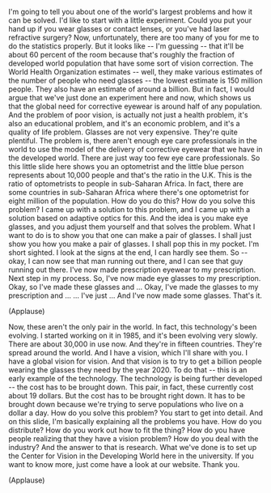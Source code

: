 
I&#39;m going to tell you about one of the world&#39;s largest problems
and how it can be solved.
I&#39;d like to start with a little experiment.
Could you put your hand up if you wear glasses or contact lenses,
or you&#39;ve had laser refractive surgery?
Now, unfortunately, there are too many of you for me to do the statistics properly.
But it looks like -- I&#39;m guessing -- that it&#39;ll be about 60 percent of the room
because that&#39;s roughly the fraction of developed world population
that have some sort of vision correction.
The World Health Organization estimates --
well, they make various estimates of the number of people who need glasses --
the lowest estimate is 150 million people.
They also have an estimate of around a billion.
But in fact, I would argue that we&#39;ve just done an experiment here and now,
which shows us that the global need for corrective eyewear
is around half of any population.
And the problem of poor vision, is actually not just a health problem,
it&#39;s also an educational problem,
and it&#39;s an economic problem, and it&#39;s a quality of life problem.
Glasses are not very expensive. They&#39;re quite plentiful.
The problem is, there aren&#39;t enough eye care professionals in the world
to use the model of the delivery of corrective eyewear
that we have in the developed world.
There are just way too few eye care professionals.
So this little slide here shows you an optometrist
and the little blue person represents about 10,000 people
and that&#39;s the ratio in the U.K.
This is the ratio of optometrists to people in sub-Saharan Africa.
In fact, there are some countries in sub-Saharan Africa
where there&#39;s one optometrist for eight million of the population.
How do you do this? How do you solve this problem?
I came up with a solution to this problem,
and I came up with a solution based on adaptive optics for this.
And the idea is you make eye glasses, and you adjust them yourself
and that solves the problem.
What I want to do is to show you that one can make a pair of glasses.
I shall just show you how you make a pair of glasses. I shall pop this in my pocket.
I&#39;m short sighted. I look at the signs at the end, I can hardly see them.
So -- okay, I can now see that man running out there,
and I can see that guy running out there.
I&#39;ve now made prescription eyewear to my prescription.
Next step in my process.
So, I&#39;ve now made eye glasses to my prescription.
Okay, so I&#39;ve made these glasses and ...
Okay, I&#39;ve made the glasses to my prescription and ...
... I&#39;ve just ...
And I&#39;ve now made some glasses. That&#39;s it.

(Applause)

Now, these aren&#39;t the only pair in the world.
In fact, this technology&#39;s been evolving.
I started working on it in 1985,
and it&#39;s been evolving very slowly.
There are about 30,000 in use now.
And they&#39;re in fifteen countries. They&#39;re spread around the world.
And I have a vision, which I&#39;ll share with you.
I have a global vision for vision.
And that vision is to try to get a billion people
wearing the glasses they need by the year 2020.
To do that -- this is an early example of the technology.
The technology is being further developed --
the cost has to be brought down.
This pair, in fact, these currently cost about 19 dollars.
But the cost has to be brought right down.
It has to be brought down because we&#39;re trying to serve populations
who live on a dollar a day.
How do you solve this problem?
You start to get into detail.
And on this slide, I&#39;m basically explaining all the problems you have.
How do you distribute? How do you work out how to fit the thing?
How do you have people realizing that they have a vision problem?
How do you deal with the industry?
And the answer to that is research.
What we&#39;ve done is to set up the Center for Vision in the Developing World
here in the university.
If you want to know more, just come have a look at our website. Thank you.

(Applause)

